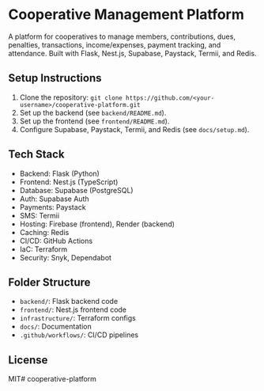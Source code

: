 # Cooperative Management Platform

A platform for cooperatives to manage members, contributions, dues, penalties, transactions, income/expenses, payment tracking, and attendance. Built with Flask, Nest.js, Supabase, Paystack, Termii, and Redis.

## Setup Instructions
1. Clone the repository: `git clone https://github.com/<your-username>/cooperative-platform.git`
2. Set up the backend (see `backend/README.md`).
3. Set up the frontend (see `frontend/README.md`).
4. Configure Supabase, Paystack, Termii, and Redis (see `docs/setup.md`).

## Tech Stack
- Backend: Flask (Python)
- Frontend: Nest.js (TypeScript)
- Database: Supabase (PostgreSQL)
- Auth: Supabase Auth
- Payments: Paystack
- SMS: Termii
- Hosting: Firebase (frontend), Render (backend)
- Caching: Redis
- CI/CD: GitHub Actions
- IaC: Terraform
- Security: Snyk, Dependabot

## Folder Structure
- `backend/`: Flask backend code
- `frontend/`: Nest.js frontend code
- `infrastructure/`: Terraform configs
- `docs/`: Documentation
- `.github/workflows/`: CI/CD pipelines

## License
MIT#   c o o p e r a t i v e - p l a t f o r m  
 